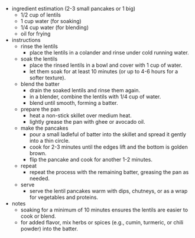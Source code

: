 - ingredient estimation (2-3 small pancakes or 1 big)
	- 1/2 cup of lentils
	- 1 cup water (for soaking)
	- 1/4 cup water (for blending)
	- oil for frying
- instructions
	- rinse the lentils
		- place the lentils in a colander and rinse under cold running water.
	- soak the lentils
		- place the rinsed lentils in a bowl and cover with 1 cup of water.
		- let them soak for at least 10 minutes (or up to 4-6 hours for a softer texture).
	- blend the batter
		- drain the soaked lentils and rinse them again.
		- in a blender, combine the lentils with 1/4 cup of water.
		- blend until smooth, forming a batter.
	- prepare the pan
		- heat a non-stick skillet over medium heat.
		- lightly grease the pan with ghee or avocado oil.
	- make the pancakes
		- pour a small ladleful of batter into the skillet and spread it gently into a thin circle.
		- cook for 2-3 minutes until the edges lift and the bottom is golden brown.
		- flip the pancake and cook for another 1-2 minutes.
	- repeat
		- repeat the process with the remaining batter, greasing the pan as needed.
	- serve
		- serve the lentil pancakes warm with dips, chutneys, or as a wrap for vegetables and proteins.
- notes
	- soaking for a minimum of 10 minutes ensures the lentils are easier to cook or blend.
	- for added flavor, mix herbs or spices (e.g., cumin, turmeric, or chili powder) into the batter.